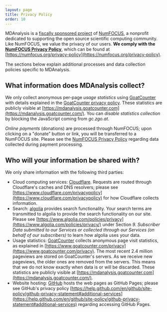 ```yaml
---
layout: page
title: Privacy Policy
order: 10
---
```


MDAnalysis is a [fiscally sponsored
project]({{site.numfocus.sponsored_project}}) of [NumFOCUS][], a nonprofit
dedicated to supporting the open source scientific computing
community. Like NumFOCUS, we value the privacy of our users. **We comply 
with the [NumFOCUS Privacy Policy][]**, which can be found at
[https://numfocus.org/privacy-policy](https://numfocus.org/privacy-policy).

The sections below explain additional processes and data collection 
policies specific to MDAnalysis. 


## What information does MDAnalysis collect?

We only collect anonymous per-page *usage statistics* using
[GoatCounter][] with details explained in the [GoatCounter privacy
policy][]. These statistics are publicly visible at
[https://mdanalysis.goatcounter.com](https://mdanalysis.goatcounter.com/).
You can *disable statistics collection* by blocking the JavaScript
coming from *gc.zgo.at*.

*Online payments* (donations) are processed through NumFOCUS; upon clicking 
on a "donate" button or link, you will be transferred to a NumFOCUS site. 
Please see the [NumFOCUS Privacy Policy][] regarding data collected during 
payment processing.


## Who will your information be shared with?

We only share information with the following third parties:

* Cloud computing services:
  [Cloudflare](https://www.cloudflare.com). Requests are routed
  through Cloudflare's caches and DNS resolvers; please see
  [https://www.cloudflare.com/privacypolicy](https://www.cloudflare.com/privacypolicy)
  for how Cloudflare collects information.
* Search: [algolia](https://www.algolia.com/) provides search
  functionality. Your search terms are transmitted to algolia to
  provide the search functionality on our site. Please see
  [https://www.algolia.com/policies/privacy](https://www.algolia.com/policies/privacy/)
  under Section *9. Subscriber Data submitted to our Services or collected through
  our Services (on behalf of our subscribers)* to learn how algolia
  uses your data.
* Usage statistics: [GoatCounter][] collects anonymous page visit
  statistics, as explained in
  [https://www.goatcounter.com/privacy](https://www.goatcounter.com/privacy).
  The most recent 2.4 million pageviews are stored on GoatCounter's servers.
  As we receive new pageviews, the older ones are removed from the servers. This means that we do not know exactly when data is or will be discarded.
  These statistics are publicly visible at
  [https://mdanalysis.goatcounter.com](https://mdanalysis.goatcounter.com/).
* Website hosting: [GitHub](https://github.com/) hosts the web pages
  as GitHub Pages; please see GitHub's privacy policy
  [https://help.github.com/en/github/site-policy/github-privacy-statement#additional-services](https://help.github.com/en/github/site-policy/github-privacy-statement#additional-services)
  regarding accessing GitHub Pages.
  


[NumFOCUS]: https://www.numfocus.org
[NumFOCUS Privacy Policy]: https://numfocus.org/privacy-policy
[GoatCounter]: https://www.goatcounter.com/
[GoatCounter privacy policy]: https://www.goatcounter.com/privacy
